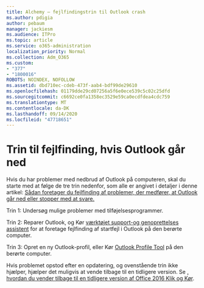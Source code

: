 ```yaml
---
title: Alchemy – fejlfindingstrin til Outlook crash
ms.author: pdigia
author: pebaum
manager: jackiesm
ms.audience: ITPro
ms.topic: article
ms.service: o365-administration
localization_priority: Normal
ms.collection: Adm_O365
ms.custom:
- "377"
- "1800016"
ROBOTS: NOINDEX, NOFOLLOW
ms.assetid: dbd710ec-cdeb-473f-aab4-bdf99de29610
ms.openlocfilehash: 01179dde29cd07256a5f6e0ece539c5c02c25dfd
ms.sourcegitcommit: c6692ce0fa1358ec3529e59ca0ecdfdea4cdc759
ms.translationtype: MT
ms.contentlocale: da-DK
ms.lasthandoff: 09/14/2020
ms.locfileid: "47718651"
---
```

# <a name="outlook-crash-troubleshooting-steps"></a>Trin til fejlfinding, hvis Outlook går ned

Hvis du har problemer med nedbrud af Outlook på computeren, skal du starte med at følge de tre trin nedenfor, som alle er angivet i detaljer i denne artikel: [Sådan foretager du fejlfinding af problemer, der medfører, at Outlook går ned eller stopper med at svare.](https://docs.microsoft.com/exchange/troubleshoot/outlook-crashes/crash-issues)
  
Trin 1: Undersøg mulige problemer med tilføjelsesprogrammer.
  
Trin 2: Reparer Outlook, og Kør [værktøjet support-og genoprettelses assistent](https://aka.ms/SaRA-OutlookWontStart) for at foretage fejlfinding af startfejl i Outlook på den berørte computer.
  
Trin 3: Opret en ny Outlook-profil, eller Kør [Outlook Profile Tool](https://aka.ms/SaRA-OutlookSetupProfile) på den berørte computer.
  
Hvis problemet opstod efter en opdatering, og ovenstående trin ikke hjælper, hjælper det muligvis at vende tilbage til en tidligere version. Se [, hvordan du vender tilbage til en tidligere version af Office 2016 Klik og Kør](https://support.microsoft.com/help/2770432).
  